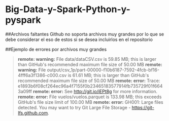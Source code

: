 # Big-Data-y-Spark-Python-y-pyspark

##Archivos faltantes
Github no soporta archivos muy grandes por lo que se debe considerar el eso de estos si se desea incluirlos en el repositorio

##Ejemplo de errores por archivos muy grandes
> **remote: warning:** File data/dataCSV.csv is 59.85 MB; this is larger than GitHub's recommended maximum file size of 50.00 MB
> **remote: warning:** File output/csv_1p/part-00000-f10b6187-7592-4fcb-bf16-4fff6a3f1386-c000.csv is 61.61 MB; this is larger than GitHub's recommended maximum file size of 50.00 MB
> **remote: error:** Trace: e1893b6f08cf264ec96a4f7155f0b23465183577914fb735729f01f6643a09ff
> **remote: error:** See http://git.io/iEPt8g for more information.
> **remote: error:** File vuelos/vuelos.parquet is 133.98 MB; this exceeds GitHub's file size limit of 100.00 MB
> **remote: error:** GH001: Large files detected. You may want to try Git Large File Storage - https://git-lfs.github.com.
